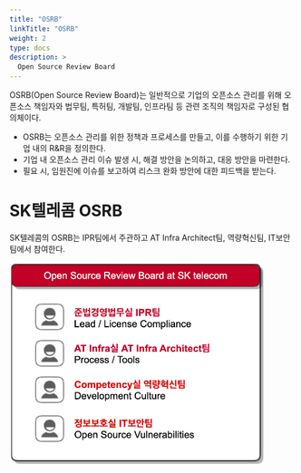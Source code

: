 ```yaml
---
title: "OSRB"
linkTitle: "OSRB"
weight: 2
type: docs
description: >
  Open Source Review Board
---
```


OSRB(Open Source Review Board)는 일반적으로 기업의 오픈소스 관리를 위해 오픈소스 책임자와 법무팀, 특허팀, 개발팀, 인프라팀 등 관련 조직의 책임자로 구성된 협의체이다. 

* OSRB는 오픈소스 관리를 위한 정책과 프로세스를 만들고, 이를 수행하기 위한 기업 내의 R&R을 정의한다. 
* 기업 내 오픈소스 관리 이슈 발생 시, 해결 방안을 논의하고, 대응 방안을 마련한다.
* 필요 시, 임원진에 이슈를 보고하여 리스크 완화 방안에 대한 피드백을 받는다. 

# SK텔레콤 OSRB

SK텔레콤의 OSRB는 IPR팀에서 주관하고 AT Infra Architect팀, 역량혁신팀, IT보안팀에서 참여한다. 

<img src="./osrb.png" width="450"/>